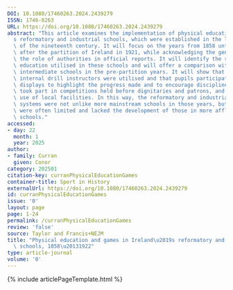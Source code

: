 ```yaml
---
DOI: 10.1080/17460263.2024.2439279
ISSN: 1746-0263
URL: https://doi.org/10.1080/17460263.2024.2439279
abstract: "This article examines the implementation of physical education in Ireland\u2019\
  s reformatory and industrial schools, which were established in the latter half\
  \ of the nineteenth century. It will focus on the years from 1858 until shortly\
  \ after the partition of Ireland in 1921, while acknowledging the general bias towards\
  \ the role of authorities in official reports. It will identify the systems of physical\
  \ education utilised in these schools and will offer a comparison with primary and\
  \ intermediate schools in the pre-partition years. It will show that external and\
  \ internal drill instructors were utilised and that pupils participated in physical\
  \ displays to highlight the progress made and to encourage discipline. Some also\
  \ took part in competitions held before dignitaries and patrons, and at times made\
  \ use of local facilities. In this way, the reformatory and industrial school education\
  \ systems were not unlike more mainstream schools in those years, but facilities\
  \ were often limited and lacked the development of those in more affluent intermediate\
  \ schools."
accessed:
- day: 22
  month: 1
  year: 2025
author:
- family: Curran
  given: Conor
category: 202501
citation-key: curranPhysicalEducationGames
container-title: Sport in History
externalUrl: https://doi.org/10.1080/17460263.2024.2439279
id: curranPhysicalEducationGames
issue: '0'
layout: page
page: 1-24
permalink: /curranPhysicalEducationGames
review: 'false'
source: Taylor and Francis+NEJM
title: "Physical education and games in Ireland\u2019s reformatory and industrial\
  \ schools, 1858\u20131922"
type: article-journal
volume: '0'
---
```

{% include articlePageTemplate.html %}